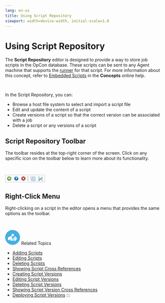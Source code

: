 ```yaml
---
lang: en-us
title: Using Script Repository
viewport: width=device-width, initial-scale=1.0
---
```


#  Using Script Repository

The **Script Repository** editor is designed to provide a way to store
job scripts in the OpCon database. These scripts can be sent to any
Agent machine that supports the
[runner](Managing-Script-Runners.md) for that script. For more
information about this concept, refer to [Embedded Scripts](../../Concepts/Embedded-Scripts.md) in the
**Concepts** online help.

 

In the Script Repository, you can:

-   Browse a host file system to select and import a script file
-   Edit and update the content of a script
-   Create versions of a script so that the correct version can be
    associated with a job
-   Delete a script or any versions of a script

## Script Repository Toolbar

The toolbar resides at the top-right corner of the screen. Click on any
specific icon on the toolbar below to learn more about its
functionality.

 

![Script Repository toolbar](../../../Resources/Images/EM/EMscriptstoolbar.png "Script Repository toolbar")

## Right-Click Menu

Right-clicking on a script in the editor opens a menu that provides the
same options as the toolbar.

 

![White \"person reading\" icon on blue circular background](../../../Resources/Images/moreinfo-icon(48x48).png "More Info icon")
Related Topics

-   [Adding Scripts](Adding-Scripts.md)
-   [Editing Scripts](Editing-Scripts.md)
-   [Deleting Scripts](Deleting-Scripts.md)
-   [Showing Script Cross     References](Showing-Script-Cross-References.md)
-   [Creating Script Versions](Creating-Script-Versions.md)
-   [Editing Script Versions](Editing-Script-Versions.md)
-   [Deleting Script Versions](Deleting-Script-Versions.md)
-   [Showing Script Version Cross     References](Showing-Script-Version-Cross-References.md)
-   [Deploying Script Versions](Deploying-Script-Versions.md)
:::

 

